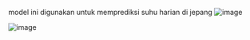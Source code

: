 model ini digunakan untuk memprediksi suhu harian di jepang
![image](https://github.com/maybeitsai/DailyTemperature-LSTM/assets/130530985/30623ef6-b414-4c9f-951c-c180de12f4f1)

![image](https://github.com/maybeitsai/DailyTemperature-LSTM/assets/130530985/097b5e9b-213d-4f9b-a421-1fadabccc242)
